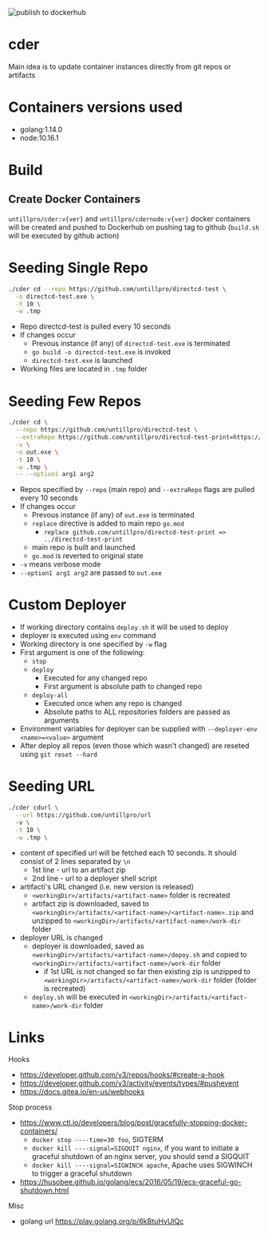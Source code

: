 ![publish to dockerhub](https://github.com/untillpro/cder/workflows/Test%20build.sh/badge.svg)
# cder

Main idea is to update container instances directly from git repos or artifacts

# Containers versions used
- golang:1.14.0
- node:10.16.1

# Build

## Create Docker Containers

`untillpro/cder:v{ver}` and `untillpro/cdernode:v{ver}` docker containers will be created and pushed to Dockerhub on pushing tag to github (`build.sh` will be executed by github action)

# Seeding Single Repo

```sh
./cder cd --repo https://github.com/untillpro/directcd-test \
  -o directcd-test.exe \
  -t 10 \
  -w .tmp
```

- Repo directcd-test is pulled every 10 seconds
- If changes occur
    - Prevous instance (if any) of `directcd-test.exe` is terminated
    - `go build -o directcd-test.exe` is invoked
    - `directcd-test.exe` is launched
- Working files are located in `.tmp` folder

# Seeding Few Repos

```sh
./cder cd \
  --repo https://github.com/untillpro/directcd-test \
  --extraRepo https://github.com/untillpro/directcd-test-print=https://github.com/maxim-ge/directcd-test-print \
  -v \
  -o out.exe \
  -t 10 \
  -w .tmp \
  -- --option1 arg1 arg2
```

- Repos specified by `--repo` (main repo) and `--extraRepo` flags are pulled every 10 seconds
- If changes occur 
  - Prevous instance (if any) of `out.exe` is terminated
  - `replace` directive is added to main repo `go.mod`
    - `replace github.com/untillpro/directcd-test-print => ../directcd-test-print`
  - main repo is built and launched
  - `go.mod` is reverted to original state
- `-v` means verbose mode
- `--option1 arg1 arg2` are passed to `out.exe`

# Custom Deployer

- If working directory contains `deploy.sh` it will be used to deploy
- deployer is executed using `env` command
- Working directory is one specified by `-w` flag
- First argument is one of the following:
  - `stop`
  - `deploy`
    - Executed for any changed repo
    - First argument is absolute path to changed repo
  - `deploy-all`
    - Executed once when any repo is changed
    - Absolute paths to ALL repositories folders are passed as arguments
- Environment variables for deployer can be supplied with `--deployer-env <name>=<value>` argument
- After deploy all repos (even those which wasn't changed) are reseted using `git reset --hard`

# Seeding URL
```sh
./cder cdurl \
  --url https://github.com/untillpro/url 
  -v \
  -t 10 \
  -w .tmp \
```
- content of specified url will be fetched each 10 seconds. It should consist of 2 lines separated by `\n`
  - 1st line - url to an artifact zip
  - 2nd line - url to a deployer shell script
- artifacti's URL changed (i.e. new version is released)
  - `<workingDir>/artifacts/<artifact-name>` folder is recreated
  - artifact zip is downloaded, saved to `<workingDir>/artifacts/<artifact-name>/<artifact-name>.zip` and unzipped to `<workingDir>/artifacts/<artifact-name>/work-dir` folder
- deployer URL is changed
  - deployer is downloaded, saved as `<workingDir>/artifacts/<artifact-name>/depoy.sh` and copied to `<workingDir>/artifacts/<artifact-name>/work-dir` folder
    - if 1st URL is not changed so far then existing zip is unzipped to `<workingDir>/artifacts/<artifact-name>/work-dir` folder (folder is recreated)
  - `deploy.sh` will be executed in `<workingDir>/artifacts/<artifact-name>/work-dir` folder
# Links

Hooks
- https://developer.github.com/v3/repos/hooks/#create-a-hook
- https://developer.github.com/v3/activity/events/types/#pushevent
- https://docs.gitea.io/en-us/webhooks

Stop process
- https://www.ctl.io/developers/blog/post/gracefully-stopping-docker-containers/
  - `docker stop ----time=30 foo`, SIGTERM
  - `docker kill ----signal=SIGQUIT nginx`, if you want to initiate a graceful shutdown of an nginx server, you should send a SIGQUIT
  - `docker kill ----signal=SIGWINCH apache`, Apache uses SIGWINCH to trigger a graceful shutdown
- https://husobee.github.io/golang/ecs/2016/05/19/ecs-graceful-go-shutdown.html

Misc 

- golang url https://play.golang.org/p/6kBtuHvUlQc
